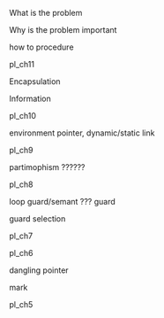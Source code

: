 What is the problem

Why is the problem important

how to procedure



pl_ch11

Encapsulation 

Information

pl_ch10

environment pointer, dynamic/static link

pl_ch9

partimophism ??????

pl_ch8

loop guard/semant ??? guard

guard selection

pl_ch7

pl_ch6

dangling pointer

mark

pl_ch5

